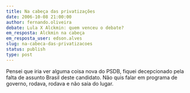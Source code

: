 ```yaml
---
title: Na cabeça das privatizações
date: 2006-10-08 21:00:00
author: fernando.oliveira
debate: Lula X Alckmin: quem venceu o debate?
em_resposta: Alckmin na cabeça
em_resposta_user: edson.alves
slug: na-cabeca-das-privatizacoes
status: publish 
type: post
---
```


Pensei que iria ver alguma coisa nova do PSDB, fiquei decepcionado pela falta de assunto Brasil deste candidato. Não quis falar em programa de governo, rodava, rodava e não saia do lugar.  
